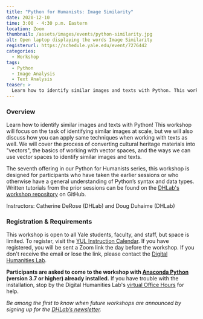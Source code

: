 ```yaml
---
title: "Python for Humanists: Image Similarity"
date: 2020-12-10
time: 3:00 - 4:30 p.m. Eastern
location: Zoom
thumbnail: /assets/images/events/python-similarity.jpg
alt: Open laptop displaying the words Image Similarity
registerurl: https://schedule.yale.edu/event/7276442
categories:
  - Workshop
tags:
  - Python
  - Image Analysis
  - Text Analysis
teaser: >
  Learn how to identify similar images and texts with Python. This workshop will focus on the task of identifying similar images, but we will also discuss how you can use the same techniques to identify similar texts in large corpora.
---
```

### Overview
Learn how to identify similar images and texts with Python! This workshop will focus on the task of identifying similar images at scale, but we will also discuss how you can apply same techniques when working with texts as well. We will cover the process of converting cultural heritage materials into "vectors", the basics of working with vector spaces, and the ways we can use vector spaces to identify similar images and texts.

The seventh offering in our Python for Humanists series, this workshop is designed for participants who have taken the earlier sessions or who otherwise have a general understanding of Python’s syntax and data types. Written tutorials from the prior sessions can be found on the <a href='https://github.com/YaleDHLab/lab-workshops' target='_blank'>DHLab's workshop repository</a> on GitHub.

Instructors: Catherine DeRose (DHLab) and Doug Duhaime (DHLab)

### Registration & Requirements
This workshop is open to all Yale students, faculty, and staff, but space is limited. To register, visit the <a href='https://schedule.yale.edu/event/7276442' target='_blank'>YUL Instruction Calendar</a>. If you have registered, you will be sent a Zoom link the day before the workshop. If you don't receive the email or lose the link, please contact the [Digital Humanities Lab](mailto:dhlab@yale.edu).

**Participants are asked to come to the workshop with <a href='https://www.anaconda.com/products/individual' target='_blank'>Anaconda Python</a> (version 3.7 or higher) already installed.** If you have trouble with the installation, stop by the Digital Humanities Lab's <a href='https://dhlab.yale.edu/resources/office-hours.html' target='_blank'>virtual Office Hours</a> for help.

*Be among the first to know when future workshops are announced by signing up for the <a href='https://subscribe.yale.edu/browse?search=digital+humanities' target='_blank'>DHLab’s newsletter</a>.*
